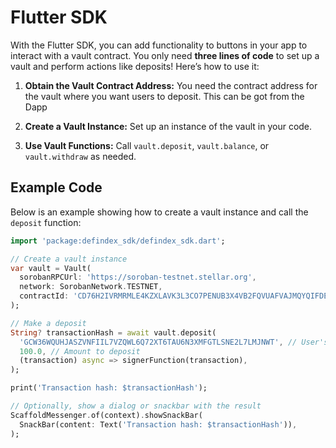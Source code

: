 # Flutter SDK

With the Flutter SDK, you can add functionality to buttons in your app to interact with a vault contract. You only need **three lines of code** to set up a vault and perform actions like deposits! Here’s how to use it:

1. **Obtain the Vault Contract Address:** You need the contract address for the vault where you want users to deposit. This can be got from the Dapp

2. **Create a Vault Instance:** Set up an instance of the vault in your code.

3. **Use Vault Functions:** Call `vault.deposit`, `vault.balance`, or `vault.withdraw` as needed.

## Example Code

Below is an example showing how to create a vault instance and call the `deposit` function:

```dart
import 'package:defindex_sdk/defindex_sdk.dart';

// Create a vault instance
var vault = Vault(
  sorobanRPCUrl: 'https://soroban-testnet.stellar.org',
  network: SorobanNetwork.TESTNET,
  contractId: 'CD76H2IVRMRMLE4KZXLAVK3L3CO7PENUB3X4VB2FQVUAFVAJMQYQIFDE',
);

// Make a deposit
String? transactionHash = await vault.deposit(
  'GCW36WQUHJASZVNFIIL7VZQWL6Q72XT6TAU6N3XMFGTLSNE2L7LMJNWT', // User's Stellar address
  100.0, // Amount to deposit
  (transaction) async => signerFunction(transaction),
);

print('Transaction hash: $transactionHash');

// Optionally, show a dialog or snackbar with the result
ScaffoldMessenger.of(context).showSnackBar(
  SnackBar(content: Text('Transaction hash: $transactionHash')),
);
